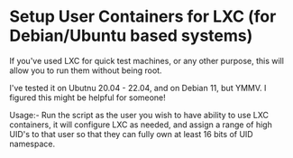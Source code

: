 # Setup User Containers for LXC (for Debian/Ubuntu based systems)

If you've used LXC for quick test machines, or any other purpose, this will
allow you to run them without being root.

I've tested it on Ubutnu 20.04 - 22.04, and on Debian 11, but YMMV.  I
figured this might be helpful for someone!

Usage:-
Run the script as the user you wish to have ability to use LXC containers, it will configure LXC as needed, and assign a range of high UID's to that user so that they can fully own at least 16 bits of UID namespace.
